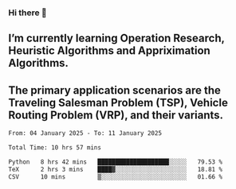 ### Hi there 👋
## I’m currently learning Operation Research, Heuristic Algorithms and Appriximation Algorithms.
## The primary application scenarios are the Traveling Salesman Problem (TSP), Vehicle Routing Problem (VRP), and their variants.
<!--START_SECTION:waka-->

```txt
From: 04 January 2025 - To: 11 January 2025

Total Time: 10 hrs 57 mins

Python   8 hrs 42 mins   ████████████████████░░░░░   79.53 %
TeX      2 hrs 3 mins    ████▓░░░░░░░░░░░░░░░░░░░░   18.81 %
CSV      10 mins         ▒░░░░░░░░░░░░░░░░░░░░░░░░   01.66 %
```

<!--END_SECTION:waka-->
<!--
**Bookervsky/Bookervsky** is a ✨ _special_ ✨ repository because its `README.md` (this file) appears on your GitHub profile.

Here are some ideas to get you started:

- 🔭 I’m currently working on ...
- 🌱 I’m currently learning ...
- 👯 I’m looking to collaborate on ...
- 🤔 I’m looking for help with ...
- 💬 Ask me about ...
- 📫 How to reach me: ...
- 😄 Pronouns: ...
- ⚡ Fun fact: ...
-->
